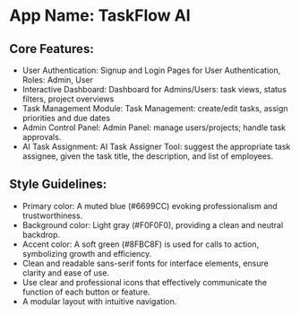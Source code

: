 # **App Name**: TaskFlow AI

## Core Features:

- User Authentication: Signup and Login Pages for User Authentication, Roles: Admin, User
- Interactive Dashboard: Dashboard for Admins/Users: task views, status filters, project overviews
- Task Management Module: Task Management: create/edit tasks, assign priorities and due dates
- Admin Control Panel: Admin Panel: manage users/projects; handle task approvals.
- AI Task Assignment: AI Task Assigner Tool: suggest the appropriate task assignee, given the task title, the description, and list of employees.

## Style Guidelines:

- Primary color: A muted blue (#6699CC) evoking professionalism and trustworthiness.
- Background color: Light gray (#F0F0F0), providing a clean and neutral backdrop.
- Accent color: A soft green (#8FBC8F) is used for calls to action, symbolizing growth and efficiency. 
- Clean and readable sans-serif fonts for interface elements, ensure clarity and ease of use.
- Use clear and professional icons that effectively communicate the function of each button or feature.
- A modular layout with intuitive navigation.